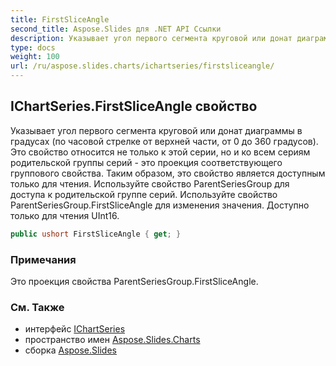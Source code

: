 ```yaml
---
title: FirstSliceAngle
second_title: Aspose.Slides для .NET API Ссылки
description: Указывает угол первого сегмента круговой или донат диаграммы в градусах по часовой стрелке от 0 до 360 градусов. Это свойство относится не только к этой серии, но и ко всем сериям родительской группы серий - это проекция соответствующего группового свойства. Таким образом, это свойство является доступным только для чтения. Используйте свойство ParentSeriesGroup для доступа к родительской группе серий. Используйте свойство ParentSeriesGroup.FirstSliceAngle для изменения значения. Доступно только для чтения UInt16.
type: docs
weight: 100
url: /ru/aspose.slides.charts/ichartseries/firstsliceangle/
---
```


## IChartSeries.FirstSliceAngle свойство

Указывает угол первого сегмента круговой или донат диаграммы в градусах (по часовой стрелке от верхней части, от 0 до 360 градусов). Это свойство относится не только к этой серии, но и ко всем сериям родительской группы серий - это проекция соответствующего группового свойства. Таким образом, это свойство является доступным только для чтения. Используйте свойство ParentSeriesGroup для доступа к родительской группе серий. Используйте свойство ParentSeriesGroup.FirstSliceAngle для изменения значения. Доступно только для чтения UInt16.

```csharp
public ushort FirstSliceAngle { get; }
```

### Примечания

Это проекция свойства ParentSeriesGroup.FirstSliceAngle.

### См. Также

* интерфейс [IChartSeries](../../ichartseries)
* пространство имен [Aspose.Slides.Charts](../../ichartseries)
* сборка [Aspose.Slides](../../../)

<!-- DO NOT EDIT: сгенерировано xmldocmd для Aspose.Slides.dll -->